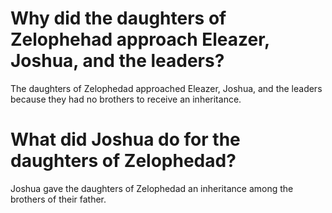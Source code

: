 # Why did the daughters of Zelophehad approach Eleazer, Joshua, and the leaders?

The daughters of Zelophedad approached Eleazer, Joshua, and the leaders because they had no brothers to receive an inheritance.

# What did Joshua do for the daughters of Zelophedad?

Joshua gave the daughters of Zelophedad an inheritance among the brothers of their father.
